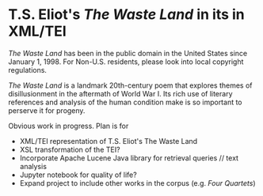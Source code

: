 # T.S. Eliot's *The Waste Land* in its in XML/TEI
*The Waste Land* has been in the public domain in the United States since January 1, 1998. For Non-U.S. residents, please look into local copyright regulations.

*The Waste Land* is a landmark 20th-century poem that explores themes of disillusionment in the aftermath of World War I. 
Its rich use of literary references and analysis of the human condition make is so important to perserve it for progeny.

Obvious work in progress. Plan is for 
- XML/TEI representation of T.S. Eliot's The Waste Land
- XSL transformation of the TEI?
- Incorporate Apache Lucene Java library for retrieval queries // text analysis
- Jupyter notebook for quality of life?
- Expand project to include other works in the corpus (e.g. *Four Quartets*)
